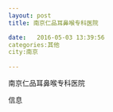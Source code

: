 ```yaml
--- 
layout: post 
title: 南京仁品耳鼻喉专科医院

date:   2016-05-03 13:39:56 
categories:其他  
city:南京
  
--- 
```

   
南京仁品耳鼻喉专科医院

信息

